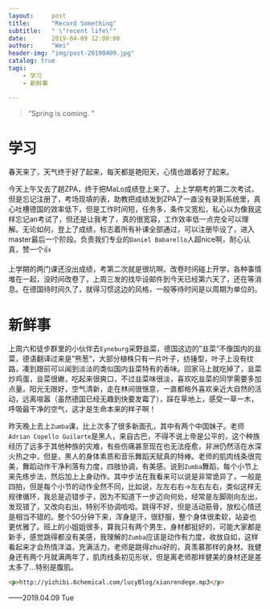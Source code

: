 ```yaml
---
layout:     post
title:      "Record Something"
subtitle:   " \"recent life\""
date:       2019-04-09 12:00:00
author:     "Wei"
header-img: "img/post-20190409.jpg"
catalog: true
tags:
    - 学习
    - 新鲜事

---
```


> “Spring is coming. ”



<p id = "build"></p>

# 学习

春天来了，天气终于好了起来，每天都是艳阳天，心情也跟着好了起来。



今天上午又去了趟ZPA，终于把MaLo成绩登上来了。上上学期考的第二次考试，但是忘记注册了，考场现填的表，助教把成绩发到ZPA了一直没有录到系统里，真心吐槽德国的效率低下，但是工作时间短，任务多，条件又宽松，私心以为像我这样忘记an考试了，但还是让我考了，真的很宽容，工作效率低一点完全可以理解。无论如何，登上了成绩，标志着所有补课全部通过，可以注册毕设了，进入master最后一个阶段。负责我们专业的`Daniel Babarello`人超nice啊，耐心认真，赞一个👍



上学期的两门课还没出成绩，考第二次就是很坑啊，改卷时间碰上开学，各种事情堆在一起，没时间改卷了，上周三发的找毕设邮件到今天已经第六天了，还在等消息。在德国待时间久了，就得习惯这边的风格，一般等待时间是以周期为单位的。



# 新鲜事

上周六和徒步群里的小伙伴去`Eyneburg`采野韭菜，德国这边的”韭菜“不像国内的韭菜，德语翻译过来是”熊葱“，大部分植株只有一片叶子，纺锤型，叶子上没有纹路，凑到跟前可以闻到淡淡的类似国内韭菜特有的香味。回家马上就吃掉了，韭菜炒鸡蛋，韭菜很嫩，吃起来很爽口，不过韭菜味很淡，喜欢吃韭菜的同学需要多加点量。阳光无限好，空气清新，走在林间很惬意，一直都格外喜欢亲近大自然的活动，远离喧嚣（虽然德国已经无趣到快要发霉了），踩在草地上，感受一草一木，呼吸最干净的空气，这才是生命本来的样子啊！



昨天晚上去上`Zumba`课，比上次多了很多新面孔，其中有两个中国妹子。老师`Adrian Copello Guilarte`是黑人，来自古巴，不得不说上帝是公平的，这个种族经历了远多于其他种族的灾难，有些伤痛甚至现在也无法痊愈，非洲仍然活在水深火热之中，但是，黑人的身体素质和音乐舞蹈天赋真的特棒。老师的肌肉线条很完美，舞蹈动作干净利落有力度，四肢协调，有美感。说到`Zumba`舞蹈，每个小节上来先练步法，然后加上上身动作。其中步法在我看来可以说是非常诡异了，一般是四拍，但是每个小节的动作全然不同，比如说，左左右右->左右左右，类似这样无规律循环，我总是迈错步子，因为不知道下一步迈向何处，经常是左脚刚向左出，发现错了，又改向右出，特别不协调哈哈。跳得不好，但是活动筋骨，放松心情还是相当不错的。整个50分钟下来，浑身是汗，很舒服，整个身体很柔软，站姿也更优雅了。班上的小姐姐很多，算我只有两个男生，身材都挺好的，可能大家都是新手，感觉跳得都没有美感，我理解的`Zumba`应该是动作有力度，收放自如，这样看起来才会热情洋溢，充满活力，老师是跳得zhui好的，真羡慕那样的身材。我健身还有两个月就满两年了，肌肉线条初见形状，但是离老师那样健美的身材还是差太多了…特别是腹肌。

```Html
<p>http://yizhibi.6chemical.com/lucyBlog/xianrendege.mp3</p>
```

——2019.04.09 Tue





